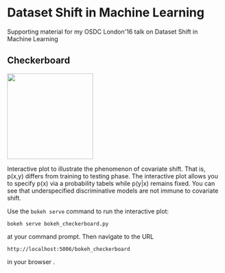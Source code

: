 # Dataset Shift in Machine Learning

Supporting material for my OSDC London'16 talk on Dataset Shift in Machine Learning

## Checkerboard

<img src="../master/.assets/checkerboard.png?row=true" width="200">

Interactive plot to illustrate the phenomenon of covariate shift.
That is, p(x,y) differs from training to testing phase. The interactive plot allows you
to specify p(x) via a probability tabels while p(y|x) remains fixed.
You can see that underspecified discriminative models are not immune to covariate shift.

Use the ``bokeh serve`` command to run the interactive plot:

    bokeh serve bokeh_checkerboard.py

at your command prompt. Then navigate to the URL

    http://localhost:5006/bokeh_checkerboard

in your browser .
